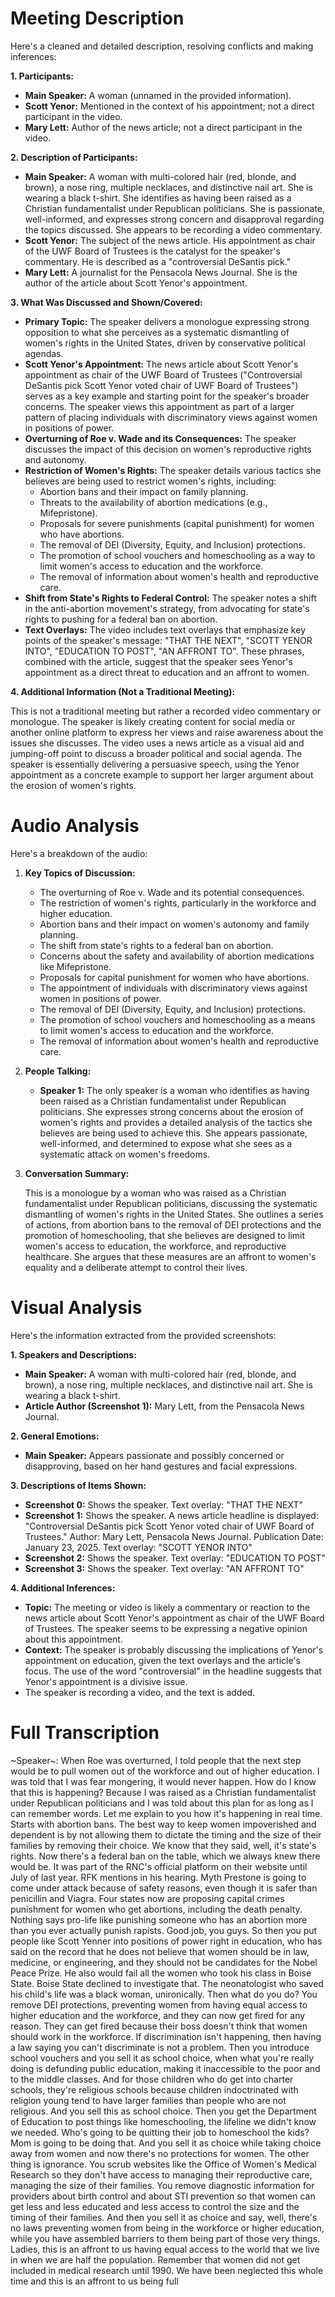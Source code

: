 # Meeting Description

Here's a cleaned and detailed description, resolving conflicts and making inferences:

**1. Participants:**

*   **Main Speaker:** A woman (unnamed in the provided information).
*   **Scott Yenor:** Mentioned in the context of his appointment; not a direct participant in the video.
*   **Mary Lett:** Author of the news article; not a direct participant in the video.

**2. Description of Participants:**

*   **Main Speaker:** A woman with multi-colored hair (red, blonde, and brown), a nose ring, multiple necklaces, and distinctive nail art. She is wearing a black t-shirt. She identifies as having been raised as a Christian fundamentalist under Republican politicians. She is passionate, well-informed, and expresses strong concern and disapproval regarding the topics discussed. She appears to be recording a video commentary.
*   **Scott Yenor:** The subject of the news article. His appointment as chair of the UWF Board of Trustees is the catalyst for the speaker's commentary. He is described as a "controversial DeSantis pick."
*   **Mary Lett:** A journalist for the Pensacola News Journal. She is the author of the article about Scott Yenor's appointment.

**3. What Was Discussed and Shown/Covered:**

*   **Primary Topic:** The speaker delivers a monologue expressing strong opposition to what she perceives as a systematic dismantling of women's rights in the United States, driven by conservative political agendas.
*   **Scott Yenor's Appointment:** The news article about Scott Yenor's appointment as chair of the UWF Board of Trustees ("Controversial DeSantis pick Scott Yenor voted chair of UWF Board of Trustees") serves as a key example and starting point for the speaker's broader concerns. The speaker views this appointment as part of a larger pattern of placing individuals with discriminatory views against women in positions of power.
*   **Overturning of Roe v. Wade and its Consequences:** The speaker discusses the impact of this decision on women's reproductive rights and autonomy.
*   **Restriction of Women's Rights:** The speaker details various tactics she believes are being used to restrict women's rights, including:
    *   Abortion bans and their impact on family planning.
    *   Threats to the availability of abortion medications (e.g., Mifepristone).
    *   Proposals for severe punishments (capital punishment) for women who have abortions.
    *   The removal of DEI (Diversity, Equity, and Inclusion) protections.
    *   The promotion of school vouchers and homeschooling as a way to limit women's access to education and the workforce.
    *   The removal of information about women's health and reproductive care.
*   **Shift from State's Rights to Federal Control:** The speaker notes a shift in the anti-abortion movement's strategy, from advocating for state's rights to pushing for a federal ban on abortion.
* **Text Overlays:** The video includes text overlays that emphasize key points of the speaker's message: "THAT THE NEXT", "SCOTT YENOR INTO", "EDUCATION TO POST", "AN AFFRONT TO". These phrases, combined with the article, suggest that the speaker sees Yenor's appointment as a direct threat to education and an affront to women.

**4. Additional Information (Not a Traditional Meeting):**

This is not a traditional meeting but rather a recorded video commentary or monologue. The speaker is likely creating content for social media or another online platform to express her views and raise awareness about the issues she discusses. The video uses a news article as a visual aid and jumping-off point to discuss a broader political and social agenda. The speaker is essentially delivering a persuasive speech, using the Yenor appointment as a concrete example to support her larger argument about the erosion of women's rights.



# Audio Analysis

Here's a breakdown of the audio:

1.  **Key Topics of Discussion:**

    *   The overturning of Roe v. Wade and its potential consequences.
    *   The restriction of women's rights, particularly in the workforce and higher education.
    *   Abortion bans and their impact on women's autonomy and family planning.
    *   The shift from state's rights to a federal ban on abortion.
    *   Concerns about the safety and availability of abortion medications like Mifepristone.
    *   Proposals for capital punishment for women who have abortions.
    *   The appointment of individuals with discriminatory views against women in positions of power.
    *   The removal of DEI (Diversity, Equity, and Inclusion) protections.
    *   The promotion of school vouchers and homeschooling as a means to limit women's access to education and the workforce.
    *   The removal of information about women's health and reproductive care.

2.  **People Talking:**

    *   **Speaker 1:** The only speaker is a woman who identifies as having been raised as a Christian fundamentalist under Republican politicians. She expresses strong concerns about the erosion of women's rights and provides a detailed analysis of the tactics she believes are being used to achieve this. She appears passionate, well-informed, and determined to expose what she sees as a systematic attack on women's freedoms.

3.  **Conversation Summary:**

    This is a monologue by a woman who was raised as a Christian fundamentalist under Republican politicians, discussing the systematic dismantling of women's rights in the United States. She outlines a series of actions, from abortion bans to the removal of DEI protections and the promotion of homeschooling, that she believes are designed to limit women's access to education, the workforce, and reproductive healthcare. She argues that these measures are an affront to women's equality and a deliberate attempt to control their lives.



# Visual Analysis

Here's the information extracted from the provided screenshots:

**1. Speakers and Descriptions:**

*   **Main Speaker:** A woman with multi-colored hair (red, blonde, and brown), a nose ring, multiple necklaces, and distinctive nail art. She is wearing a black t-shirt.
*   **Article Author (Screenshot 1):** Mary Lett, from the Pensacola News Journal.

**2. General Emotions:**

*   **Main Speaker:** Appears passionate and possibly concerned or disapproving, based on her hand gestures and facial expressions.

**3. Descriptions of Items Shown:**

*   **Screenshot 0:**
    Shows the speaker.
    Text overlay: "THAT THE NEXT"
*   **Screenshot 1:**
    Shows the speaker.
    A news article headline is displayed: "Controversial DeSantis pick Scott Yenor voted chair of UWF Board of Trustees."
    Author: Mary Lett, Pensacola News Journal.
    Publication Date: January 23, 2025.
    Text overlay: "SCOTT YENOR INTO"
*   **Screenshot 2:**
    Shows the speaker.
    Text overlay: "EDUCATION TO POST"
*   **Screenshot 3:**
    Shows the speaker.
    Text overlay: "AN AFFRONT TO"

**4. Additional Inferences:**

*   **Topic:** The meeting or video is likely a commentary or reaction to the news article about Scott Yenor's appointment as chair of the UWF Board of Trustees. The speaker seems to be expressing a negative opinion about this appointment.
*   **Context:** The speaker is probably discussing the implications of Yenor's appointment on education, given the text overlays and the article's focus. The use of the word "controversial" in the headline suggests that Yenor's appointment is a divisive issue.
* The speaker is recording a video, and the text is added.



# Full Transcription

~Speaker~: When Roe was overturned, I told people that the next step would be to pull women out of the workforce and out of higher education. I was told that I was fear mongering, it would never happen. How do I know that this is happening? Because I was raised as a Christian fundamentalist under Republican politicians and I was told about this plan for as long as I can remember words. Let me explain to you how it's happening in real time. Starts with abortion bans. The best way to keep women impoverished and dependent is by not allowing them to dictate the timing and the size of their families by removing their choice. We know that they said, well, it's state's rights. Now there's a federal ban on the table, which we always knew there would be. It was part of the RNC's official platform on their website until July of last year. RFK mentions in his hearing. Myth Prestone is going to come under attack because of safety reasons, even though it is safer than penicillin and Viagra. Four states now are proposing capital crimes punishment for women who get abortions, including the death penalty. Nothing says pro-life like punishing someone who has an abortion more than you ever actually punish rapists. Good job, you guys. So then you put people like Scott Yenner into positions of power right in education, who has said on the record that he does not believe that women should be in law, medicine, or engineering, and they should not be candidates for the Nobel Peace Prize. He also would fail all the women who took his class in Boise State. Boise State declined to investigate that. The neonatologist who saved his child's life was a black woman, unironically. Then what do you do? You remove DEI protections, preventing women from having equal access to higher education and the workforce, and they can now get fired for any reason. They can get fired because their boss doesn't think that women should work in the workforce. If discrimination isn't happening, then having a law saying you can't discriminate is not a problem. Then you introduce school vouchers and you sell it as school choice, when what you're really doing is defunding public education, making it inaccessible to the poor and to the middle classes. And for those children who do get into charter schools, they're religious schools because children indoctrinated with religion young tend to have larger families than people who are not religious. And you sell this as school choice. Then you get the Department of Education to post things like homeschooling, the lifeline we didn't know we needed. Who's going to be quitting their job to homeschool the kids? Mom is going to be doing that. And you sell it as choice while taking choice away from women and now there's no protections for women. The other thing is ignorance. You scrub websites like the Office of Women's Medical Research so they don't have access to managing their reproductive care, managing the size of their families. You remove diagnostic information for providers about birth control and about STI prevention so that women can get less and less educated and less access to control the size and the timing of their families. And then you sell it as choice and say, well, there's no laws preventing women from being in the workforce or higher education, while you have assembled barriers to them being part of those very things. Ladies, this is an affront to us having equal access to the world that we live in when we are half the population. Remember that women did not get included in medical research until 1990. We have been neglected this whole time and this is an affront to us being full